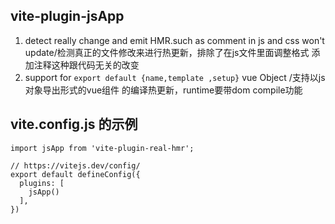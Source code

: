 ## vite-plugin-jsApp
1. detect really change and emit HMR.such as comment in js and css won't update/检测真正的文件修改来进行热更新，排除了在js文件里面调整格式 添加注释这种跟代码无关的改变
2. support for `export default {name,template ,setup}` vue Object /支持以js对象导出形式的vue组件 的编译热更新，runtime要带dom compile功能


## vite.config.js 的示例

```
import jsApp from 'vite-plugin-real-hmr';

// https://vitejs.dev/config/
export default defineConfig({
  plugins: [
    jsApp()
  ],
})
```
